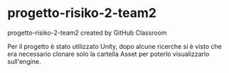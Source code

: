 # progetto-risiko-2-team2
progetto-risiko-2-team2 created by GitHub Classroom

Per il progetto è stato utilizzato Unity, dopo alcune ricerche si è visto che era necessario clonare solo la cartella Asset per poterlo visualizzarlo sull'engine.